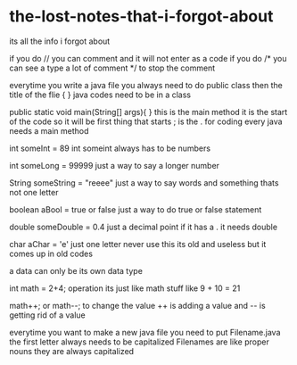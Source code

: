 # the-lost-notes-that-i-forgot-about
its all the info i forgot about

if you do // you can comment and it will not enter as a code
if you do /* you can see a type a lot of comment */ to stop the comment

everytime you write a java file you always need to do public class then the title of the flie { }
java codes need to be in a class

public static void main(String[] args){ 
}
this is the main method it is the start of the code so it will be first thing that starts
; is the . for coding
every java needs a main method

int someInt = 89
int someint always has to be numbers

int someLong = 99999 
just a way to say a longer number

String someString = "reeee"
just a way to say words and something thats not one letter

boolean aBool = true or false
just a way to do true or false statement

double someDouble = 0.4
just a decimal point if it has a . it needs double

char aChar = 'e'
just one letter never use this its old and useless but it comes up in old codes

a data can only be its own data type

int math = 2+4;
operation its just like math stuff like 9 + 10 = 21

math++; or math--;
to change the value ++ is adding a value and -- is getting rid of a value

everytime you want to make a new java file you need to put Filename.java
the first letter always needs to be capitalized
Filenames are like proper nouns they are always capitalized

